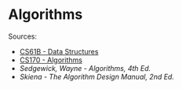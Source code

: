 # Algorithms

Sources:
- [CS61B - Data Structures](https://sp19.datastructur.es/)
- [CS170 - Algorithms](https://inst.eecs.berkeley.edu/~cs170/sp20/)
- *Sedgewick, Wayne - Algorithms, 4th Ed.*
- *Skiena - The Algorithm Design Manual, 2nd Ed.*
